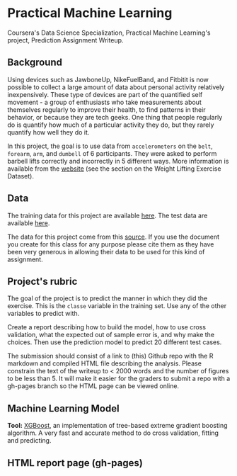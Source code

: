 # Practical Machine Learning
Coursera's Data Science Specialization, Practical Machine Learning's project, Prediction Assignment Writeup.

## Background  ##

Using devices such as JawboneUp, NikeFuelBand, and Fitbitit is now possible to collect a large amount of data about personal activity relatively inexpensively. These type of devices are part of the quantified self movement - a group of enthusiasts who take measurements about themselves regularly to improve their health, to find patterns in their behavior, or because they are tech geeks. One thing that people regularly do is quantify how much of a particular activity they do, but they rarely quantify how well they do it.

In this project, the goal is to use data from `accelerometers` on the `belt`, `forearm`, `arm`, and `dumbell` of 6 participants. They were asked to perform barbell lifts correctly and incorrectly in 5 different ways. More information is available from the [website](http://groupware.les.inf.puc-rio.br/har) (see the section on the Weight Lifting Exercise Dataset).

## Data ##

The training data for this project are available [here](https://d396qusza40orc.cloudfront.net/predmachlearn/pml-training.csv). 
The test data are available [here](https://d396qusza40orc.cloudfront.net/predmachlearn/pml-testing.csv). 

The data for this project come from this [source](http://groupware.les.inf.puc-rio.br/har). If you use the document you create for this class for any purpose please cite them as they have been very generous in allowing their data to be used for this kind of assignment.

## Project's rubric ##

The goal of the project is to predict the manner in which they did the exercise. This is the `classe` variable in the training set. Use any of the other variables to predict with.     

Create a report describing how to build the model, how to use cross validation, what the expected out of sample error is, and why make the choices. Then use the prediction model to predict 20 different test cases.        

The submission should consist of a link to (this) Github repo with the R markdown and compiled HTML file describing the analysis. Please constrain the text of the writeup to < 2000 words and the number of figures to be
less than 5. It will make it easier for the graders to submit a repo with a gh-pages branch so the HTML page can be viewed online.    

## Machine Learning Model ##

**Tool:** [XGBoost](https://github.com/dmlc/xgboost), an implementation of tree-based extreme gradient boosting algorithm. A very fast and accurate method to do cross validation, fitting and predicting.   

## HTML report page (gh-pages) ##


